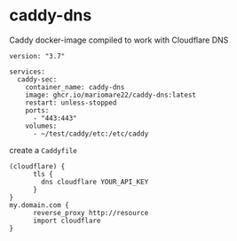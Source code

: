 # caddy-dns

Caddy docker-image compiled to work with Cloudflare DNS

```
version: "3.7"

services:
  caddy-sec:
    container_name: caddy-dns
    image: ghcr.io/mariomare22/caddy-dns:latest
    restart: unless-stopped
    ports:
      - "443:443"
    volumes:
      - ~/test/caddy/etc:/etc/caddy

```

create a `Caddyfile`

```
(cloudflare) {
      tls {
        dns cloudflare YOUR_API_KEY
      }
}
my.domain.com {
      reverse_proxy http://resource
      import cloudflare
}
```
